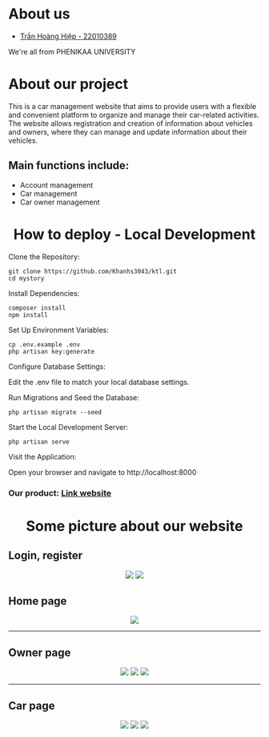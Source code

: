 <h1>About us</h1>
<ul>
    <a href = 'https://github.com/Hiep234' ><li>Trần Hoàng Hiệp - 22010389</li></a>
</ul>
<p>We're all from PHENIKAA UNIVERSITY</p>
<h1>About our project</h1>
<p>This is a car management website that aims to provide users with a flexible and convenient platform to organize and manage their car-related activities.
The website allows registration and creation of information about vehicles and owners, where they can manage and update information about their vehicles.</p>

<h2>Main functions include:</h2>
<ul>
    <li>Account management</li>
     <li>Car management</li>
     <li>Car owner management</li>
</ul>
<h1 align='center'>How to deploy - Local Development</h1>
Clone the Repository:

    git clone https://github.com/Khanhs3043/ktl.git
    cd mystory
    
Install Dependencies:

    composer install
    npm install
    
Set Up Environment Variables:


    cp .env.example .env
    php artisan key:generate
    
Configure Database Settings:

Edit the .env file to match your local database settings.

Run Migrations and Seed the Database:


    php artisan migrate --seed
    
Start the Local Development Server:

    php artisan serve
    
Visit the Application:

Open your browser and navigate to http://localhost:8000

<h3>Our product: <a href='https://animated-space-succotash-9vq6pwvq97pf77p-8000.app.github.dev/'>Link website</a></h3>
<h1 align='center'>Some picture about our website</h1>
<h2>Login, register</h2>
<div align='center'>
    <img src='https://github.com/user-attachments/assets/2287d4fe-81c5-4bef-b36e-494ebeb3f1e9'>
    <img src='https://github.com/user-attachments/assets/5907d510-7f82-4268-af11-4e9ccebe5f01'>
</div>

<h2>Home page</h2>
<div align='center' >
    <img src='https://github.com/user-attachments/assets/c6f3e57e-26aa-420d-84b9-6280b37cd130'>
</div>
<hr>
<h2>Owner page </h2>
<div align='center' >
    <img src='https://github.com/user-attachments/assets/0e4952ff-c2aa-455b-9f7e-5df3bb58b8b5'>
    <img src='https://github.com/user-attachments/assets/a9e8780f-2405-4d2e-86f5-2c7e60b47a94'>
    <img src='https://github.com/user-attachments/assets/50acd476-3b04-43f6-8aec-773d7b423f92'>
</div>
<hr>
<h2>Car page</h2>
<div align='center' >
    <img src='https://github.com/user-attachments/assets/02f7f5e0-ee56-4bec-91a6-8f5fd42d4b92'>
    <img src='https://github.com/user-attachments/assets/e4f6271e-2c92-45e0-beb4-8076cd21cf0f'>
    <img src='https://github.com/user-attachments/assets/317f33af-a499-4b5b-82a9-7703d2b3d8ea'>
</div>


